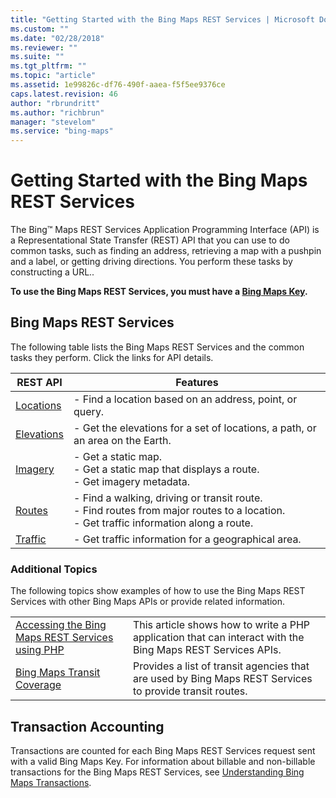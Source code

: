```yaml
---
title: "Getting Started with the Bing Maps REST Services | Microsoft Docs"
ms.custom: ""
ms.date: "02/28/2018"
ms.reviewer: ""
ms.suite: ""
ms.tgt_pltfrm: ""
ms.topic: "article"
ms.assetid: 1e99826c-df76-490f-aaea-f5f5ee9376ce
caps.latest.revision: 46
author: "rbrundritt"
ms.author: "richbrun"
manager: "stevelom"
ms.service: "bing-maps"
---
```

# Getting Started with the Bing Maps REST Services

The Bing™ Maps REST Services Application Programming Interface (API) is a Representational State Transfer (REST) API that you can use to do common tasks, such as finding an address, retrieving a map with a pushpin and a label, or getting driving directions. You perform these tasks by constructing a URL..  
  
 **To use the Bing Maps REST Services, you must have a [Bing Maps Key](../getting-started/getting-a-bing-maps-key.md).**  
  
## Bing Maps REST Services  

 The following table lists the Bing Maps REST Services and the common tasks they perform. Click the links for API details.  
  
|REST API|Features|  
|--------------|--------------|  
|[Locations](../rest-services/locaitons/index.md)|-   Find a location based on an address, point, or query.|  
|[Elevations](../rest-services/elevations/index.md)|-   Get the elevations for a set of locations, a path, or an area on the Earth.|  
|[Imagery](../rest-services/imagery/index.md)|-   Get a static map.<br />-   Get a static map that displays a route.<br />-   Get imagery metadata.|  
|[Routes](../rest-services/routes/index.md)|-   Find a walking, driving or transit route.<br />-   Find routes from major routes to a location.<br />-   Get traffic information along a route.|  
|[Traffic](../rest-services/traffic/index.md)|-   Get traffic information for a geographical area.|  
  
### Additional Topics  

 The following topics show examples of how to use the Bing Maps REST Services with other Bing Maps APIs or provide related information.  
  
|||  
|-|-|  
|[Accessing the Bing Maps REST Services using PHP](../articles/accessing-the-bing-maps-rest-services-using-php.md)|This article shows how to write a PHP application that can interact with the Bing Maps REST Services APIs.|  
|[Bing Maps Transit Coverage](../coverage/bing-maps-transit-coverage.md)|Provides a list of transit agencies that are used by Bing Maps REST Services to provide transit routes.|  
  
## Transaction Accounting  
 Transactions are counted for each Bing Maps REST Services request sent with a valid Bing Maps Key. For information about billable and non-billable transactions for the Bing Maps REST Services, see [Understanding Bing Maps Transactions](../getting-started/understanding-bing-maps-transactions.md).